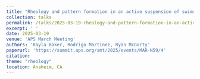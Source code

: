 ```yaml
---
title: "Rheology and pattern formation in an active suspension of swimming nematodes"
collection: talks
permalink: /talks/2025-03-19-rheology-and-pattern-formation-in-an-active
excerpt: ' '
date: 2025-03-19
venue: 'APS March Meeting'
authors: 'Kayla Baker, Rodrigo Martinez, Ryan McGorty'
paperurl: 'https://summit.aps.org/smt/2025/events/MAR-N59/4'
citation: 
theme: "rheology"
location: Anaheim, CA
---
```


